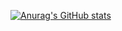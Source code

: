 [![Anurag's GitHub stats](https://github-readme-stats.vercel.app/api?parkjju=anuraghazra)](https://github.com/anuraghazra/github-readme-stats)
